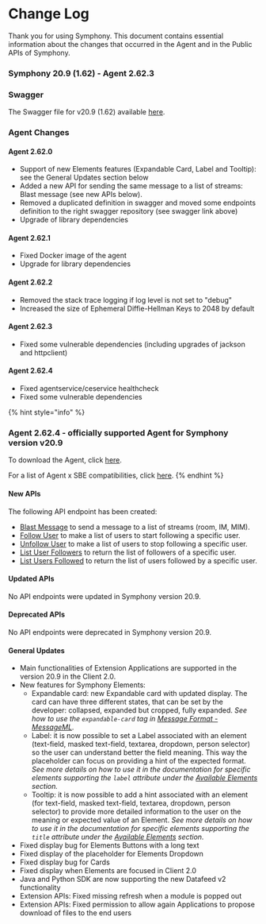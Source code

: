 # Change Log

Thank you for using Symphony. This document contains essential information about the changes that occurred in the Agent and in the Public APIs of Symphony.

### **Symphony 20.9 \(1.62\) - Agent 2.62.3**

### Swagger

The Swagger file for v20.9 \(1.62\) available [here](https://github.com/symphonyoss/symphony-api-spec/tree/20.9).

### Agent Changes

#### Agent 2.62.0

* Support of new Elements features \(Expandable Card, Label and Tooltip\): see the General Updates section below
* Added a new API for sending the same message to a list of streams: Blast message \(see new APIs below\).
* Removed a duplicated definition in swagger and moved some endpoints definition to the right swagger repository \(see swagger link above\)
* Upgrade of library dependencies

#### Agent 2.62.1

* Fixed Docker image of the agent
* Upgrade for library dependencies

#### Agent 2.62.2

* Removed the stack trace logging if log level is not set to "debug"
* Increased the size of Ephemeral Diffie-Hellman Keys to 2048 by default

#### Agent 2.62.3

* Fixed some vulnerable dependencies \(including upgrades of jackson and httpclient\)

#### Agent 2.62.4

* Fixed agentservice/ceservice healthcheck
* Fixed some vulnerable dependencies

{% hint style="info" %}
### Agent 2.62.4 - officially supported Agent for Symphony version v20.9

To download the Agent, click [here](%20https://storage.googleapis.com/sym-platform/developers/rest-api/agent-2.62.4.zip).

For a list of Agent x SBE compatibilities, click [here](agent-guide/sbe-x-agent-compatibility-matrix.md).
{% endhint %}

#### **New APIs**

The following API endpoint has been created:

* [Blast Message](https://developers.symphony.com/restapi/v20.9/reference#blast-message) to send a message to a list of streams \(room, IM, MIM\).
* [Follow User](https://developers.symphony.com/restapi/v20.9/reference#follow-user) to make a list of users to start following a specific user.
* [Unfollow User](https://developers.symphony.com/restapi/v20.9/reference#unfollow-user) to make a list of users to stop following a specific user.
* [List User Followers](https://developers.symphony.com/restapi/v20.9/reference#list-user-followers) to return the list of followers of a specific user.
* [List Users Followed](https://developers.symphony.com/restapi/v20.9/reference#list-users-followed) to return the list of users followed by a specific user.

#### **Updated APIs**

No API endpoints were updated in Symphony version 20.9.

#### **Deprecated APIs**

No API endpoints were deprecated in Symphony version 20.9.

#### **General Updates**

* Main functionalities of Extension Applications are supported in the version 20.9 in the Client 2.0.
* New features for Symphony Elements:
  * Expandable card: new Expandable card with updated display. The card can have three different states, that can be set by the developer: collapsed, expanded but cropped, fully expanded. _See how to use the `expandable-card` tag in_ [_Message Format - MessageML_](../building-bots-on-symphony/messages/overview-of-messageml/message-format-messageml.md)_._
  * Label: it is now possible to set a Label associated with an element \(text-field, masked text-field, textarea, dropdown, person selector\) so the user can understand better the field meaning. This way the placeholder can focus on providing a hint of the expected format. _See more details on how to use it in the documentation for specific elements supporting the `label` attribute under the_ [_Available Elements_](../building-bots-on-symphony/symphony-elements/available-elements/) _section._
  * Tooltip: it is now possible to add a hint associated with an element \(for text-field, masked text-field, textarea, dropdown, person selector\) to provide more detailed information to the user on the meaning or expected value of an Element. _See more details on how to use it in the documentation for specific elements supporting the `title` attribute under the_ [_Available Elements_](../building-bots-on-symphony/symphony-elements/available-elements/) _section._
* Fixed display bug for Elements Buttons with a long text
* Fixed display of the placeholder for Elements Dropdown
* Fixed display bug for Cards
* Fixed display when Elements are focused in Client 2.0
* Java and Python SDK are now supporting the new Datafeed v2 functionality
* Extension APIs: Fixed missing refresh when a module is popped out
* Extension APIs: Fixed permission to allow again Applications to propose download of files to the end users

